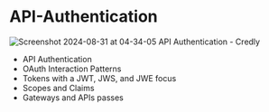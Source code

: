 # API-Authentication

![Screenshot 2024-08-31 at 04-34-05 API Authentication - Credly](https://github.com/user-attachments/assets/c36c3cb4-9fe2-420c-b9a0-93baf4299882)

* API Authentication
* OAuth Interaction Patterns
* Tokens with a JWT, JWS, and JWE focus
* Scopes and Claims
* Gateways and APIs passes
